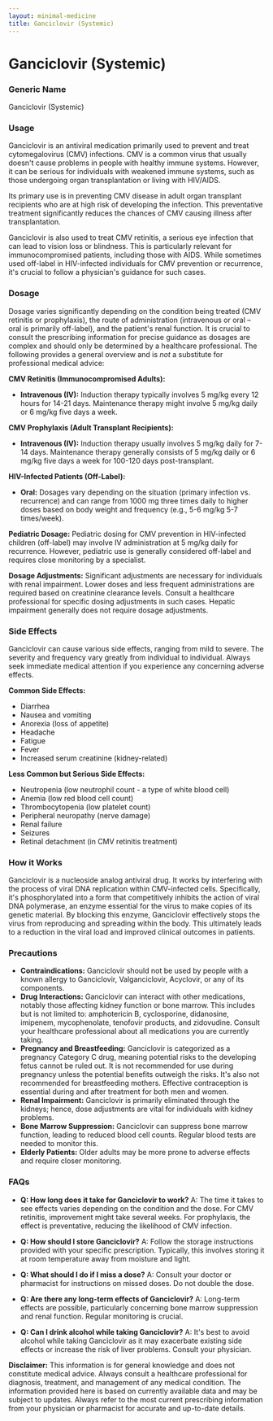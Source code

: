 ```yaml
---
layout: minimal-medicine
title: Ganciclovir (Systemic)
---
```


# Ganciclovir (Systemic)
### Generic Name
Ganciclovir (Systemic)

### Usage

Ganciclovir is an antiviral medication primarily used to prevent and treat cytomegalovirus (CMV) infections.  CMV is a common virus that usually doesn't cause problems in people with healthy immune systems. However, it can be serious for individuals with weakened immune systems, such as those undergoing organ transplantation or living with HIV/AIDS.

Its primary use is in preventing CMV disease in adult organ transplant recipients who are at high risk of developing the infection. This preventative treatment significantly reduces the chances of CMV causing illness after transplantation.  

Ganciclovir is also used to treat CMV retinitis, a serious eye infection that can lead to vision loss or blindness. This is particularly relevant for immunocompromised patients, including those with AIDS.  While sometimes used off-label in HIV-infected individuals for CMV prevention or recurrence, it's crucial to follow a physician's guidance for such cases.

### Dosage

Dosage varies significantly depending on the condition being treated (CMV retinitis or prophylaxis), the route of administration (intravenous or oral – oral is primarily off-label), and the patient's renal function.  It is crucial to consult the prescribing information for precise guidance as dosages are complex and should only be determined by a healthcare professional.  The following provides a general overview and is *not* a substitute for professional medical advice:

**CMV Retinitis (Immunocompromised Adults):**

* **Intravenous (IV):**  Induction therapy typically involves 5 mg/kg every 12 hours for 14-21 days. Maintenance therapy might involve 5 mg/kg daily or 6 mg/kg five days a week.

**CMV Prophylaxis (Adult Transplant Recipients):**

* **Intravenous (IV):** Induction therapy usually involves 5 mg/kg daily for 7-14 days. Maintenance therapy generally consists of 5 mg/kg daily or 6 mg/kg five days a week for 100-120 days post-transplant.


**HIV-Infected Patients (Off-Label):**

* **Oral:** Dosages vary depending on the situation (primary infection vs. recurrence) and can range from 1000 mg three times daily to higher doses based on body weight and frequency (e.g., 5-6 mg/kg 5-7 times/week).


**Pediatric Dosage:**  Pediatric dosing for CMV prevention in HIV-infected children (off-label) may involve IV administration at 5 mg/kg daily for recurrence.  However, pediatric use is generally considered off-label and requires close monitoring by a specialist.

**Dosage Adjustments:**  Significant adjustments are necessary for individuals with renal impairment.  Lower doses and less frequent administrations are required based on creatinine clearance levels.  Consult a healthcare professional for specific dosing adjustments in such cases.  Hepatic impairment generally does not require dosage adjustments.


### Side Effects

Ganciclovir can cause various side effects, ranging from mild to severe.  The severity and frequency vary greatly from individual to individual.  Always seek immediate medical attention if you experience any concerning adverse effects.

**Common Side Effects:**

* Diarrhea
* Nausea and vomiting
* Anorexia (loss of appetite)
* Headache
* Fatigue
* Fever
*  Increased serum creatinine (kidney-related)


**Less Common but Serious Side Effects:**

*  Neutropenia (low neutrophil count - a type of white blood cell)
* Anemia (low red blood cell count)
* Thrombocytopenia (low platelet count)
* Peripheral neuropathy (nerve damage)
*  Renal failure
*  Seizures
*  Retinal detachment (in CMV retinitis treatment)


### How it Works

Ganciclovir is a nucleoside analog antiviral drug.  It works by interfering with the process of viral DNA replication within CMV-infected cells.  Specifically, it's phosphorylated into a form that competitively inhibits the action of viral DNA polymerase, an enzyme essential for the virus to make copies of its genetic material. By blocking this enzyme, Ganciclovir effectively stops the virus from reproducing and spreading within the body. This ultimately leads to a reduction in the viral load and improved clinical outcomes in patients.

### Precautions

* **Contraindications:** Ganciclovir should not be used by people with a known allergy to Ganciclovir, Valganciclovir, Acyclovir, or any of its components.
* **Drug Interactions:**  Ganciclovir can interact with other medications, notably those affecting kidney function or bone marrow. This includes but is not limited to: amphotericin B, cyclosporine, didanosine, imipenem, mycophenolate, tenofovir products, and zidovudine.  Consult your healthcare professional about all medications you are currently taking.
* **Pregnancy and Breastfeeding:** Ganciclovir is categorized as a pregnancy Category C drug, meaning potential risks to the developing fetus cannot be ruled out.  It is not recommended for use during pregnancy unless the potential benefits outweigh the risks.  It's also not recommended for breastfeeding mothers. Effective contraception is essential during and after treatment for both men and women.
* **Renal Impairment:** Ganciclovir is primarily eliminated through the kidneys; hence, dose adjustments are vital for individuals with kidney problems.
* **Bone Marrow Suppression:** Ganciclovir can suppress bone marrow function, leading to reduced blood cell counts.  Regular blood tests are needed to monitor this.
* **Elderly Patients:** Older adults may be more prone to adverse effects and require closer monitoring.

### FAQs

* **Q: How long does it take for Ganciclovir to work?** A:  The time it takes to see effects varies depending on the condition and the dose.  For CMV retinitis, improvement might take several weeks. For prophylaxis, the effect is preventative, reducing the likelihood of CMV infection.

* **Q: How should I store Ganciclovir?** A: Follow the storage instructions provided with your specific prescription.  Typically, this involves storing it at room temperature away from moisture and light.

* **Q: What should I do if I miss a dose?** A: Consult your doctor or pharmacist for instructions on missed doses.  Do not double the dose.

* **Q:  Are there any long-term effects of Ganciclovir?** A:  Long-term effects are possible, particularly concerning bone marrow suppression and renal function. Regular monitoring is crucial.

* **Q: Can I drink alcohol while taking Ganciclovir?** A:  It's best to avoid alcohol while taking Ganciclovir as it may exacerbate existing side effects or increase the risk of liver problems.  Consult your physician.

**Disclaimer:** This information is for general knowledge and does not constitute medical advice. Always consult a healthcare professional for diagnosis, treatment, and management of any medical condition.  The information provided here is based on currently available data and may be subject to updates.  Always refer to the most current prescribing information from your physician or pharmacist for accurate and up-to-date details.
